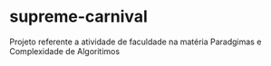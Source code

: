 # supreme-carnival
Projeto referente a atividade de faculdade na matéria Paradgimas e Complexidade de Algoritimos
